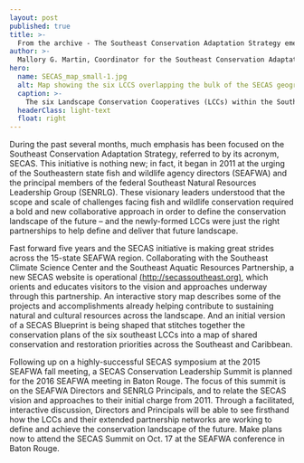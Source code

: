 ```yaml
---
layout: post
published: true
title: >-
  From the archive - The Southeast Conservation Adaptation Strategy emerges
author: >-
  Mallory G. Martin, Coordinator for the Southeast Conservation Adaptation Strategy
hero:
  name: SECAS_map_small-1.jpg
  alt: Map showing the six LCCS overlapping the bulk of the SECAS geography: Appalachian, South Atlantic, Peninsular Florida, Gulf Coastal Plains and Ozarks, Gulf Coast Prairie, and Caribbean.
  caption: >-
    The six Landscape Conservation Cooperatives (LCCs) within the Southeastern Association of Fish and Wildlife Agencies (SEAFWA) region that are helping develop SECAS.
  headerClass: light-text
  float: right
---
```

During the past several months, much emphasis has been focused on the Southeast Conservation Adaptation Strategy, referred to by its acronym, SECAS. This initiative is nothing new; in fact, it began in 2011 at the urging of the Southeastern state fish and wildlife agency directors (SEAFWA) and the principal members of the federal Southeast Natural Resources Leadership Group (SENRLG). These visionary leaders understood that the scope and scale of challenges facing fish and wildlife conservation required a bold and new collaborative approach in order to define the conservation landscape of the future – and the newly-formed LCCs were just the right partnerships to help define and deliver that future landscape.<!--more-->

Fast forward five years and the SECAS initiative is making great strides across the 15-state SEAFWA region. Collaborating with the Southeast Climate Science Center and the Southeast Aquatic Resources Partnership, a new SECAS website is operational [(http://secassoutheast.org)](http://secassoutheast.org), which orients and educates visitors to the vision and approaches underway through this partnership. An interactive story map describes some of the projects and accomplishments already helping contribute to sustaining natural and cultural resources across the landscape. And an initial version of a SECAS Blueprint is being shaped that stitches together the conservation plans of the six southeast LCCs into a map of shared conservation and restoration priorities across the Southeast and Caribbean.

Following up on a highly-successful SECAS symposium at the 2015 SEAFWA fall meeting, a SECAS Conservation Leadership Summit is planned for the 2016 SEAFWA meeting in Baton Rouge. The focus of this summit is on the SEAFWA Directors and SENRLG Principals, and to relate the SECAS vision and approaches to their initial charge from 2011. Through a facilitated, interactive discussion, Directors and Principals will be able to see firsthand how the LCCs and their extended partnership networks are working to define and achieve the conservation landscape of the future. Make plans now to attend the SECAS Summit on Oct. 17 at the SEAFWA conference in Baton Rouge.
